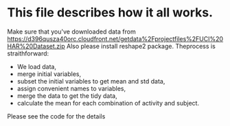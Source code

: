 This file describes how it all works.
=================================================

Make sure that you've downloaded data from https://d396qusza40orc.cloudfront.net/getdata%2Fprojectfiles%2FUCI%20HAR%20Dataset.zip
Also please install reshape2 package.
Theprocess is straithforward:
- We load data, 
- merge initial variables, 
- subset the initial variables to get mean and std data, 
- assign convenient names to variables,
- merge the data to get the tidy data,
- calculate the mean for each combination of activity and subject.

Please see the code for the details
